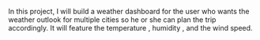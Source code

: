 In this project, I will build a weather dashboard for the user who wants the weather outlook for multiple cities so he or she can plan the trip accordingly. It will feature the temperature , humidity , and the wind speed.


